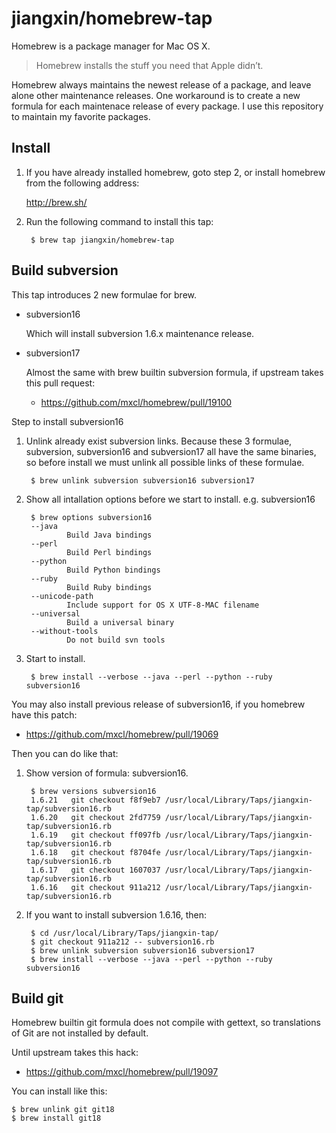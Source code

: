 jiangxin/homebrew-tap
=====================

Homebrew is a package manager for Mac OS X.

> Homebrew installs the stuff you need that Apple didn’t.

Homebrew always maintains the newest release of a package, and leave alone
other maintenance releases. One workaround is to create a new formula for
each maintenace release of every package. I use this repository to maintain
my favorite packages.

Install
-------

1. If you have already installed homebrew, goto step 2, or install
   homebrew from the following address:

   <http://brew.sh/>

2. Run the following command to install this tap:

        $ brew tap jiangxin/homebrew-tap

Build subversion
-----------------

This tap introduces 2 new formulae for brew.

* subversion16

  Which will install subversion 1.6.x maintenance release.

* subversion17

  Almost the same with brew builtin subversion formula, if upstream takes
  this pull request:
  
  - <https://github.com/mxcl/homebrew/pull/19100>

Step to install subversion16

1. Unlink already exist subversion links. Because these 3 formulae,
   subversion, subversion16 and subversion17 all have the same binaries,
   so before install we must unlink all possible links of these formulae.

        $ brew unlink subversion subversion16 subversion17

2. Show all intallation options before we start to install. e.g. subversion16

        $ brew options subversion16
        --java
                Build Java bindings
        --perl
                Build Perl bindings
        --python
                Build Python bindings
        --ruby
                Build Ruby bindings
        --unicode-path
                Include support for OS X UTF-8-MAC filename
        --universal
                Build a universal binary
        --without-tools
                Do not build svn tools

3. Start to install.

        $ brew install --verbose --java --perl --python --ruby subversion16

You may also install previous release of subversion16, if you homebrew have
this patch:

* <https://github.com/mxcl/homebrew/pull/19069>

Then you can do like that:

1. Show version of formula: subversion16.

        $ brew versions subversion16
        1.6.21   git checkout f8f9eb7 /usr/local/Library/Taps/jiangxin-tap/subversion16.rb
        1.6.20   git checkout 2fd7759 /usr/local/Library/Taps/jiangxin-tap/subversion16.rb
        1.6.19   git checkout ff097fb /usr/local/Library/Taps/jiangxin-tap/subversion16.rb
        1.6.18   git checkout f8704fe /usr/local/Library/Taps/jiangxin-tap/subversion16.rb
        1.6.17   git checkout 1607037 /usr/local/Library/Taps/jiangxin-tap/subversion16.rb
        1.6.16   git checkout 911a212 /usr/local/Library/Taps/jiangxin-tap/subversion16.rb

2. If you want to install subversion 1.6.16, then:

        $ cd /usr/local/Library/Taps/jiangxin-tap/
        $ git checkout 911a212 -- subversion16.rb
        $ brew unlink subversion subversion16 subversion17
        $ brew install --verbose --java --perl --python --ruby subversion16

Build git 
---------

Homebrew builtin git formula does not compile with gettext, so translations
of Git are not installed by default.

Until upstream takes this hack:

* <https://github.com/mxcl/homebrew/pull/19097>

You can install like this:

    $ brew unlink git git18
    $ brew install git18
